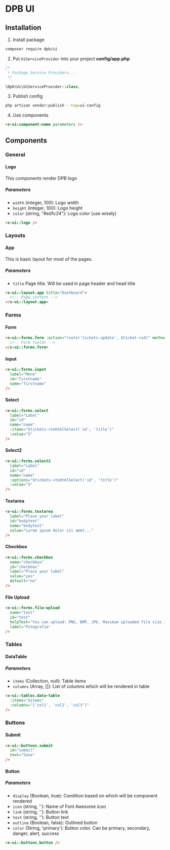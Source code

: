 # DPB UI

## Installation

1. Install package

```bash
composer require dpb/ui
```

2. Put `UiServiceProvider` into your project **config/app.php**

```php
/*
 * Package Service Providers...
 */

\Dpb\Ui\UiServiceProvider::class,
```

3. Publish config

```bash
php artisan vendor:publish --tag=ui-config
```

4. Use components

```html
<x-ui:component-name parameters />
```

## Components

### General

#### Logo

This components render DPB logo

##### Parameters

- `width` (integer, 100): Logo width
- `height` (integer, 100): Logo height
- `color` (string, "#ed1c24"): Logo color (use wisely)

```html
<x-ui::logo />
```

### Layouts

#### App

This is basic layout for most of the pages.

##### Parameters

- `title` Page title. Will be used in page header and head title

```html
<x-ui::layout.app title="Dashboard">
  <!-- Page content -->
</x-ui::layout.app>
```

### Forms

#### Form

```html
<x-ui::forms.form :action="route('tickets.update', $ticket->id)" method="PATCH">
  <!-- Form fields -->
</x-ui::forms.form>
```

#### Input

```html
<x-ui::forms.input
  label="Meno"
  id="firstname"
  name="firstname"
/>
```
#### Select

```html
<x-ui::forms.select
  label="Label"
  id="id"
  name="name"
  :items="$tickets->toHtmlSelect('id', 'title')"
  :value="5"
/>
```

#### Select2

```html
<x-ui::forms.select2
  label="Label"
  id="id"
  name="name"
  :options="$tickets->toHtmlSelect('id', 'title')"
  :value="5"
/>
```

#### Textarea

```html
<x-ui::forms.textarea
  label="Place your label"
  id="bodytext"
  name="bodytext"
  value="Lorem ipsum dolor sit amet..."
/>
```

#### Checkbox

```html
<x-ui::forms.checkbox
  name="checkbox"
  id="checkbox"
  label="Place your label"
  value="yes"
  default="no"
/>
```

#### File Upload

```html
<x-ui::forms.file-upload
  name="test"
  id="test"
  helpText="You can upload: PNG, BMP, JPG. Maximum uploaded file size is 2MB"
  label="Fotografia"
/>
```

### Tables

#### DataTable

##### Parameters

- `items` (Collection, null): Table items
- `columns` (Array, []): List of columns which will be rendered in table

```html
<x-ui::tables.data-table
  :items="$items"
  :columns="['col1', 'col2', 'col3']"
/>
```

### Buttons

#### Submit

```html
<x-ui::buttons.submit
  id="submit"
  text="Save"
/>
```

#### Button

##### Parameters

- `display` (Boolean, true): Condition based on which will be component rendered
- `icon` (string, ''): Name of Font Awesome icon
- `link` (string, ''): Button link
- `text` (string, ''): Button text
- `outline` (Boolean, false): Outlined button
- `color` (String, 'primary'): Button color. Can be primary, secondary, danger, alert, success

```html
<x-ui::buttons.button />
```
